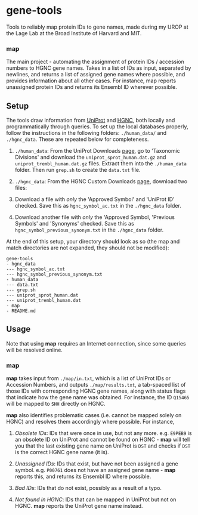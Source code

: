 # gene-tools

Tools to reliably map protein IDs to gene names, made during my UROP at the Lage Lab at the Broad Institute of Harvard and MIT.

### map

The main project - automating the assignment of protein IDs / accession numbers to HGNC gene names. Takes in a list of IDs as input, separated by newlines, and returns a list of assigned gene names where possible, and provides information about all other cases. For instance, map reports unassigned protein IDs and returns its Ensembl ID wherever possible.

## Setup

The tools draw information from [UniProt](http://www.uniprot.org) and [HGNC](http://www.genenames.org), both locally and programmatically through queries. To set up the local databases properly, follow the instructions in the following folders: `./human_data/` and `./hgnc_data`. These are repeated below for completeness.

1. `./human_data`: From the UniProt Downloads [page](http://www.uniprot.org/downloads), go to 'Taxonomic Divisions' and download the `uniprot_sprot_human.dat.gz` and `uniprot_trembl_human.dat.gz` files. Extract them into the `./human_data` folder. Then run `grep.sh` to create the `data.txt` file.

2. `./hgnc_data`: From the HGNC Custom Downloads [page](http://www.genenames.org/cgi-bin/download), download two files:
  1. Download a file with _only_ the 'Approved Symbol' and 'UniProt ID' checked. Save this as `hgnc_symbol_ac.txt` in the `./hgnc_data` folder.
  2. Download another file with _only_ the 'Approved Symbol, 'Previous Symbols' and 'Synonyms' checked. Save this as `hgnc_symbol_previous_synonym.txt` in the `./hgnc_data` folder.
  
At the end of this setup, your directory should look as so (the map and match directories are not expanded, they should not be modified):

```
gene-tools
- hgnc_data
--- hgnc_symbol_ac.txt
--- hgnc_symbol_previous_synonym.txt
- human_data
--- data.txt
--- grep.sh
--- uniprot_sprot_human.dat
--- uniprot_trembl_human.dat
- map
- README.md
```

## Usage

Note that using __map__ requires an Internet connection, since some queries will be resolved online.

### map

__map__ takes input from `./map/in.txt`, which is a list of UniProt IDs or Accession Numbers, and outputs `./map/results.txt`, a tab-spaced list of those IDs with corresponding HGNC gene names, along with status flags that indicate how the gene name was obtained. For instance, the ID `Q15465` will be mapped to `SHH` directly on HGNC. 

__map__ also identifies problematic cases (i.e. cannot be mapped solely on HGNC) and resolves them accordingly where possible. For instance, 

1. _Obsolete IDs_: IDs that were once in use, but not any more. e.g. `E9PEB9` is an obsolete ID on UniProt and cannot be found on HGNC - __map__ will tell you that the last existing gene name on UniProt is `DST` and checks if `DST` is the correct HGNC gene name (it is). 

2. _Unassigned IDs_: IDs that exist, but have not been assigned a gene symbol. e.g. `P00761` does not have an assigned gene name - __map__ reports this, and returns its Ensembl ID where possible.

3. _Bad IDs_: IDs that do not exist, possibly as a result of a typo.

4. _Not found in HGNC_: IDs that can be mapped in UniProt but not on HGNC. __map__ reports the UniProt gene name instead.
